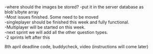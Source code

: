 -where should the images be stored? -put it in the server database as blob's/byte array \
-Most issues finished. Some need to be moved \
-singleplayer should be finished this week and fully functional. \
-Multiplayer will be started on this week. \
-next sprint we will add all the other question types. \
-2 sprints left after this 


8th april deadline code, buddycheck, video (instructions will come later)
